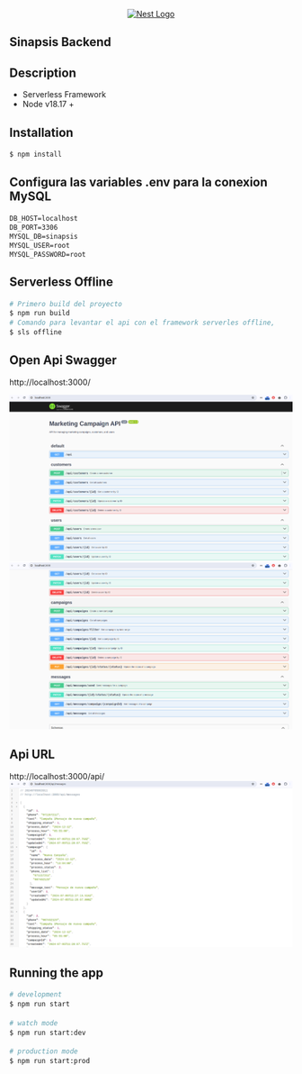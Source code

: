<p align="center">
  <a href="http://nestjs.com/" target="blank"><img src="https://nestjs.com/img/logo-small.svg" width="200" alt="Nest Logo" /></a>
</p>

[circleci-image]: https://img.shields.io/circleci/build/github/nestjs/nest/master?token=abc123def456

## Sinapsis Backend 
## Description
  - Serverless Framework
  - Node v18.17 +
## Installation

```bash
$ npm install
```
## Configura las variables .env para la conexion MySQL
```
DB_HOST=localhost
DB_PORT=3306
MYSQL_DB=sinapsis
MYSQL_USER=root
MYSQL_PASSWORD=root
```
## Serverless Offline
```bash
# Primero build del proyecto
$ npm run build
# Comando para levantar el api con el framework serverles offline, 
$ sls offline
```
## Open Api Swagger 
http://localhost:3000/

![alt text](image.png)
![alt text](image-1.png)
## Api URL
http://localhost:3000/api/
![alt text](image-2.png)
## Running the app

```bash
# development
$ npm run start

# watch mode
$ npm run start:dev

# production mode
$ npm run start:prod
```
